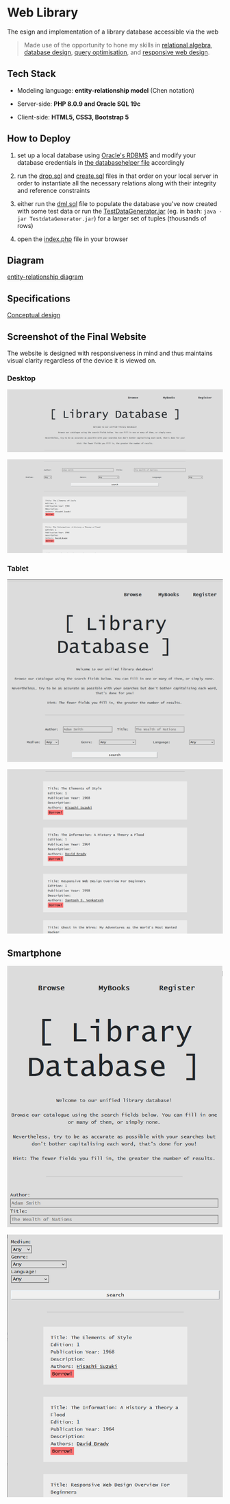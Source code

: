 # Web Library
The esign and implementation of a library database accessible via the web

> Made use of the opportunity to hone my skills in [relational algebra](https://en.wikipedia.org/wiki/Relational_algebra), [database design](https://en.wikipedia.org/wiki/Database_design), [query optimisation](https://en.wikipedia.org/wiki/Query_optimization), and [responsive web design](https://en.wikipedia.org/wiki/Responsive_web_design).

## Tech Stack
* Modeling language: **entity-relationship model** (Chen notation)


* Server-side: **PHP 8.0.9 and Oracle SQL 19c**  


* Client-side: **HTML5, CSS3, Bootstrap 5**

## How to Deploy

1. set up a local database using [Oracle's RDBMS](https://www.oracle.com/database/technologies/appdev/sqldeveloper-landing.html) and modify your database credentials in [the databasehelper file](databasehelper.php) accordingly


2. run the [drop.sql](sources/drop.sql) and [create.sql](sources/create.sql) files in that order on your local server in order to instantiate all the necessary relations along with their integrity and reference constraints


3. either run the [dml.sql](sources/dml.sql) file to populate the database you've now created with some test data or run the [TestDataGenerator.jar](sources/TestDataGenerator.jar) (eg. in bash: `java -jar TestdataGenerator.jar`) for a larger set of tuples (thousands of rows)

4. open the [index.php](index.php) file in your browser


## Diagram

[entity-relationship diagram](ER-Diagram.pdf)

## Specifications

[Conceptual design](Specification.pdf)

## Screenshot of the Final Website

The website is designed with responsiveness in mind and thus maintains visual clarity regardless of the device it is viewed on.

### Desktop

![](Media/screenshot2.png)

![](Media/screenshot1.png)

### Tablet

![](Media/screenshot5.png)

![](Media/screenshot6.png)

## Smartphone

![](Media/screenshot3.png)

![](Media/screenshot4.png)
